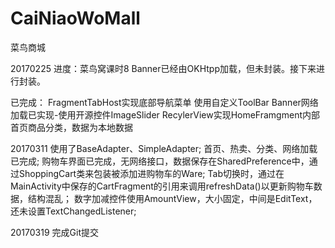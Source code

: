 # CaiNiaoWoMall
菜鸟商城

20170225
进度：菜鸟窝课时8
Banner已经由OKHtpp加载，但未封装。接下来进行封装。

已完成：
FragmentTabHost实现底部导航菜单
使用自定义ToolBar
Banner网络加载已实现-使用开源控件ImageSlider
RecylerView实现HomeFramgment内部首页商品分类，数据为本地数据


20170311
使用了BaseAdapter、SimpleAdapter;
首页、热卖、分类、网络加载已完成;
购物车界面已完成，无网络接口，数据保存在SharedPreference中，通过ShoppingCart类来包装被添加进购物车的Ware;
Tab切换时，通过在MainActivity中保存的CartFragment的引用来调用refreshData()以更新购物车数据，结构混乱；
数字加减控件使用AmountView，大小固定，中间是EditText，还未设置TextChangedListener;



20170319
完成Git提交
